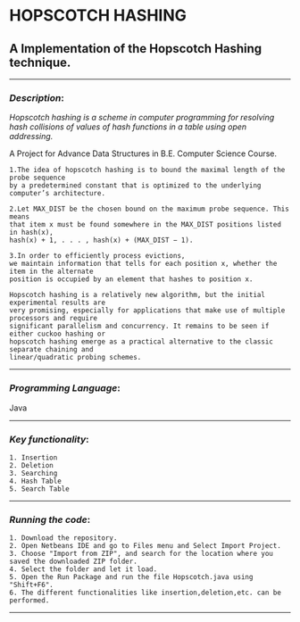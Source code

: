# HOPSCOTCH HASHING
## A Implementation of the Hopscotch Hashing technique.

*************************************
### *Description*: 

*Hopscotch hashing is a scheme in computer programming for resolving hash collisions of values of hash functions in a table using open addressing.*

A Project for Advance Data Structures in B.E. Computer Science Course.
```
1.The idea of hopscotch hashing is to bound the maximal length of the probe sequence
by a predetermined constant that is optimized to the underlying computer’s architecture.

2.Let MAX_DIST be the chosen bound on the maximum probe sequence. This means
that item x must be found somewhere in the MAX_DIST positions listed in hash(x),
hash(x) + 1, . . . , hash(x) + (MAX_DIST − 1).

3.In order to efficiently process evictions,
we maintain information that tells for each position x, whether the item in the alternate
position is occupied by an element that hashes to position x.

Hopscotch hashing is a relatively new algorithm, but the initial experimental results are
very promising, especially for applications that make use of multiple processors and require
significant parallelism and concurrency. It remains to be seen if either cuckoo hashing or
hopscotch hashing emerge as a practical alternative to the classic separate chaining and
linear/quadratic probing schemes.
```
*****************************************
### *Programming Language*:

Java
*****************************************

### *Key functionality*: 
```
1. Insertion
2. Deletion
3. Searching
4. Hash Table
5. Search Table
```
**************************************

### *Running the code*:

```
1. Download the repository.
2. Open Netbeans IDE and go to Files menu and Select Import Project.
3. Choose "Import from ZIP", and search for the location where you saved the downloaded ZIP folder.
4. Select the folder and let it load.
5. Open the Run Package and run the file Hopscotch.java using "Shift+F6".
6. The different functionalities like insertion,deletion,etc. can be performed.
```
***************************************

